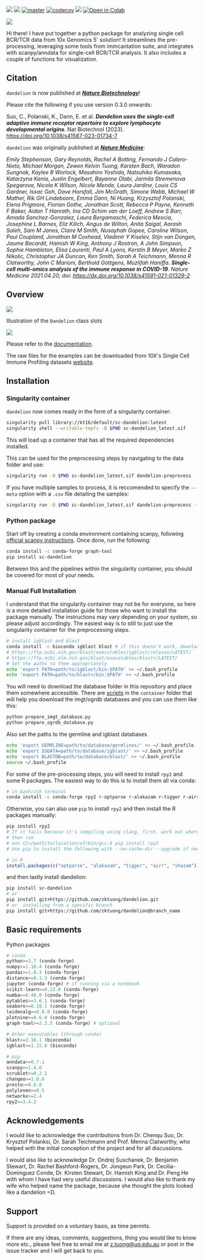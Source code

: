 [![](https://readthedocs.org/projects/sc-dandelion/badge/?version=latest)](https://sc-dandelion.readthedocs.io/en/latest/?badge=latest)
[![](https://img.shields.io/pypi/v/sc-dandelion?logo=PyPI)](https://pypi.org/project/sc-dandelion/)
[![master](https://github.com/zktuong/dandelion/actions/workflows/tests.yml/badge.svg?branch=master)]((https://github.com/zktuong/dandelion/actions/workflows/tests.yml))
[![codecov](https://codecov.io/gh/zktuong/dandelion/branch/master/graph/badge.svg?token=661BMU1FBO)](https://codecov.io/gh/zktuong/dandelion)
[![](https://img.shields.io/static/v1?label=AIRR-C%20sw-tools%20v1&message=compliant&color=008AFF&labelColor=000000&style=plastic)](https://docs.airr-community.org/en/stable/swtools/airr_swtools_standard.html)
[![Open in Colab](https://colab.research.google.com/assets/colab-badge.svg)](https://colab.research.google.com/github/zktuong/dandelion/blob/master/container/dandelion_singularity.ipynb)

![](docs/notebooks/img/dandelion_logo_illustration.png)

Hi there! I have put together a python package for analyzing single cell BCR/TCR data from 10x Genomics 5' solution! It streamlines the pre-processing, leveraging some tools from immcantation suite, and integrates with scanpy/anndata for single-cell BCR/TCR analysis. It also includes a couple of functions for visualization.

## Citation
`dandelion` is now published at [***Nature Biotechnology***](https://www.nature.com/articles/s41587-023-01734-7)!

Please cite the following if you use version 0.3.0 onwards:

Suo, C., Polanski, K., Dann, E. et al. ***Dandelion uses the single-cell adaptive immune receptor repertoire to explore lymphocyte developmental origins***. Nat Biotechnol (2023). https://doi.org/10.1038/s41587-023-01734-7


`dandelion` was originally published at [***Nature Medicine***](https://www.nature.com/articles/s41591-021-01329-2):

*Emily Stephenson, Gary Reynolds, Rachel A Botting, Fernando J Calero-Nieto, Michael Morgan, Zewen Kelvin Tuong, Karsten Bach, Waradon Sungnak, Kaylee B Worlock, Masahiro Yoshida, Natsuhiko Kumasaka, Katarzyna Kania, Justin Engelbert, Bayanne Olabi, Jarmila Stremenova Spegarova, Nicola K Wilson, Nicole Mende, Laura Jardine, Louis CS Gardner, Issac Goh, Dave Horsfall, Jim McGrath, Simone Webb, Michael W Mather, Rik GH Lindeboom, Emma Dann, Ni Huang, Krzysztof Polanski, Elena Prigmore, Florian Gothe, Jonathan Scott, Rebecca P Payne, Kenneth F Baker, Aidan T Hanrath, Ina CD Schim van der Loeff, Andrew S Barr, Amada Sanchez-Gonzalez, Laura Bergamaschi, Federica Mescia, Josephine L Barnes, Eliz Kilich, Angus de Wilton, Anita Saigal, Aarash Saleh, Sam M Janes, Claire M Smith, Nusayhah Gopee, Caroline Wilson, Paul Coupland, Jonathan M Coxhead, Vladimir Y Kiselev, Stijn van Dongen, Jaume Bacardit, Hamish W King, Anthony J Rostron, A John Simpson, Sophie Hambleton, Elisa Laurenti, Paul A Lyons, Kerstin B Meyer, Marko Z Nikolic, Christopher JA Duncan, Ken Smith, Sarah A Teichmann, Menna R Clatworthy, John C Marioni, Berthold Gottgens, Muzlifah Haniffa.* ***Single-cell multi-omics analysis of the immune response in COVID-19***. *Nature Medicine 2021.04.20; doi: https://dx.doi.org/10.1038/s41591-021-01329-2*

## Overview

![](docs/notebooks/img/dandelion_overview.png)

Illustration of the `Dandelion` class slots

![](docs/notebooks/img/dandelion_class2.png)

Please refer to the [documentation](https://sc-dandelion.readthedocs.io/).

The raw files for the examples can be downloaded from 10X's Single Cell Immune Profiling datasets [website](https://support.10xgenomics.com/single-cell-vdj/datasets).

## Installation

### Singularity container

`dandelion` now comes ready in the form of a singularity container:
```bash
singularity pull library://kt16/default/sc-dandelion:latest
singularity shell --writable-tmpfs -B $PWD sc-dandelion_latest.sif
```
This will load up a container that has all the required dependencies installed.

This can be used for the preprocessing steps by navigating to the data folder and use:
```bash
singularity run -B $PWD sc-dandelion_latest.sif dandelion-preprocess
```

If you have multiple samples to process, it is reccomended to specify the `--meta` option with a `.csv` file detailing the samples:
```bash
singularity run -B $PWD sc-dandelion_latest.sif dandelion-preprocess --meta meta.csv
```

### Python package

Start off by creating a conda environment containing scanpy, following [official scanpy instructions](https://scanpy.readthedocs.io/en/stable/installation.html). Once done, run the following:

```bash
conda install -c conda-forge graph-tool
pip install sc-dandelion
```

Between this and the pipelines within the singularity container, you should be covered for most of your needs.


### Manual Full Installation

I understand that the singularity container may not be for everyone, so here is a more detailed installation guide for those who want to install the package manually. The instructions may vary depending on your system, so please adjust accordingly. The easiest way is to still to just use the singularity container for the preprocessing steps.

```bash
# install igblast and blast
conda install -c bioconda igblast blast # if this doesn't work, download them manually
# https://ftp.ncbi.nih.gov/blast/executables/igblast/release/LATEST/
# https://ftp.ncbi.nlm.nih.gov/blast/executables/blast+/LATEST/
# Set the paths to them appropriately
echo 'export PATH=path/to/igblast/bin:$PATH' >> ~/.bash_profile
echo 'export PATH=path/to/blast+/bin:$PATH' >> ~/.bash_profile
```

You will need to download the database folder in this repository and place them somewhere accessible. There are [scripts](https://github.com/zktuong/dandelion/tree/master/container/scripts) in the `container` folder that will help you download the imgt/ogrdb databases and you can use them like this:

```bash
python prepare_imgt_database.py
python prepare_ogrdb_database.py
```

Also set the paths to the germline and igblast databases
```bash
echo 'export GERMLINE=path/to/database/germlines/' >> ~/.bash_profile
echo 'export IGDATA=path/to/database/igblast/' >> ~/.bash_profile
echo 'export BLASTDB=path/to/database/blast/' >> ~/.bash_profile
source ~/.bash_profile
```

For some of the pre-processing steps, you will need to install `rpy2` and some R packages. The easiest way to do this is to install them all via conda:

```bash
# in bash/zsh terminal
conda install -c conda-forge rpy2 r-optparse r-alakazam r-tigger r-airr r-shazam
```

Otherwise, you can also use `pip` to install `rpy2` and then install the R packages manually:
```bash
pip install rpy2
# If it fails because it's compiling using clang, first, work out where the path is to your gcc compiler (use brew to install gcc if needed):
# then run
# env CC=/path/to/location/of/bin/gcc-9 pip install rpy2
# Use pip to install the following with --no-cache-dir --upgrade if necessary
```
```R
# in R
install.packages(c("optparse", "alakazam", "tigger", "airr", "shazam"))
```
and then lastly install dandelion:
```bash
pip install sc-dandelion
# or
pip install git+https://github.com/zktuong/dandelion.git
# or  installing from a specific branch
pip install git+https://github.com/zktuong/dandelion@branch_name
```

## Basic requirements
Python packages
```python
# conda
python>=3.7 (conda-forge)
numpy>=1.18.4 (conda-forge)
pandas>=1.0.3 (conda-forge)
distance>=0.1.3 (conda-forge)
jupyter (conda-forge) # if running via a notebook
scikit-learn>=0.23.0 (conda-forge)
numba>=0.48.0 (conda-forge)
pytables>=3.6.1 (conda-forge)
seaborn>=0.10.1 (conda-forge)
leidenalg>=0.8.0 (conda-forge)
plotnine>=0.6.0 (conda-forge)
graph-tool>=2.3.5 (conda-forge) # optional

# Other executables (through conda)
blast>=2.10.1 (bioconda)
igblast>=1.15.0 (bioconda)

# pip
anndata>=0.7.1
scanpy>=1.4.6
scrublet>=0.2.1
changeo>=1.0.0
presto>=0.6.0
polyleven>=0.5
networkx>=2.4
rpy2>=3.4.2
```

## Acknowledgements
I would like to acknowledge the contributions from Dr. Chenqu Suo, Dr. Krysztof Polanksi, Dr. Sarah Teichmann and Prof. Menna Clatworthy, who helped with the initial conception of the project and for all discussions.

I would also like to acknowledge Dr. Ondrej Suschanek, Dr. Benjamin Stewart, Dr. Rachel Bashford-Rogers, Dr. Jongeun Park,  Dr. Cecilia-Dominguez Conde, Dr. Kirsten Stewart, Dr. Hamish King and Dr. Peng He with whom I have had very useful discussions. I would also like to thank my wife who helped name the package, because she thought the plots looked like a dandelion =D.

## Support

Support is provided on a voluntary basis, as time permits.

If there are any ideas, comments, suggestions, thing you would like to know more etc., please feel free to email me at z.tuong@uq.edu.au or post in the issue tracker and I will get back to you.
